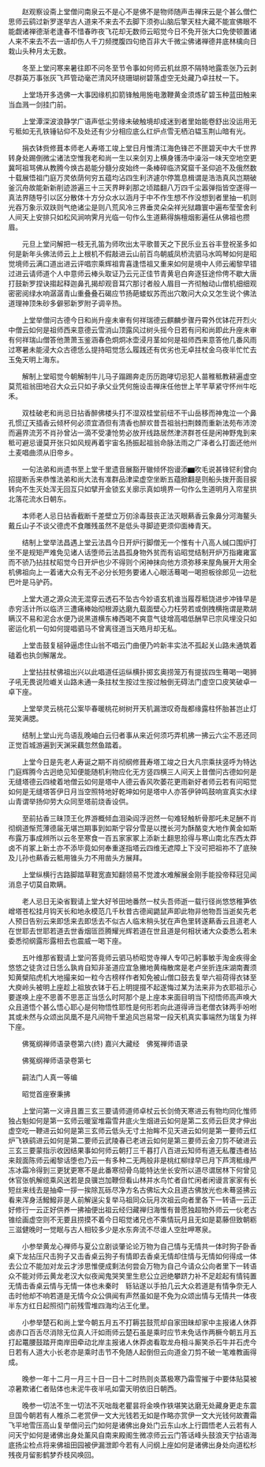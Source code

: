 <!-- { "loadSidebar": true } -->
　　赵观察设斋上堂僧问南泉云不是心不是佛不是物师随声击禅床云是个甚么僧伫思师云鹞过新罗遂举古人道来不来去不去脚下须弥山脑后擎天柱大藏不能宣佛眼不能觑诸禅德渐老逢春不惜春昨夜飞花却无数师云昭觉今日不免开张大口免使顿置诸人来不来去不去一语却伤人千刀频搅腹四句绝百非大千微尘佛诸禅德井底林檎向日栽山头种月太无数。

　　冬至上堂问寒来暑往即不问冬至节令事如何师云机丝原不隔特地露乖张乃云剥尽群英万事张灰飞芦管动毫芒清风环绕珊瑚树碧落虚空无处藏乃卓拄杖一下。

　　上堂场开多选佛一大事因缘机扣箭锋触用施电激鞭黄金须炼矿碧玉种蓝田触来当血溅一剑挂门前。

　　上堂潭深波浪静学广语声低尘劳缘未破触境却成迷到者里始能卷舒出没运用无亏秪如无孔铁锤钻仰不及处还有少分相应底么红炉点雪无栖泊韫玉荆山暗有光。

　　捐衣钵赀修葺本师老人寿塔工竣上堂日月惟清江海色锋芒不匣碧天中大千世界转身处踢倒微尘诸法空惟我老和尚一生以来剑刃上横身镬汤中澡浴一味天空地空更冀呵祖骂佛从教腾今焕古曷能分髓分皮始终一条棒碎临济窝窟千圣仰追不及俄然数十载展悟祖门庭万灵依荫何穷五蕴均沾四生利济遽尔停篙息楫谓是浩浩真风岂期破釜沉舟故能新新削迹游遍三十三天界畔刹那之顷踏翻八万四千尘嚣弹指皆空遂得一真法界随导引以区分散体十方分众水以涵月于中不作生想不作没想到者里抽一机则光吞万象示双趺则气绝诸尘是则八荒风冷三界垂灵朵朵祥光狱趣寰中遍布莹莹舍利人间天上安排只如松风涧响霁月光临一句作么生道爇得旃檀烟影遍任从佛祖也攒眉。

　　元旦上堂问解把一枝无孔笛为师吹出太平歌普天之下民乐业五谷丰登祝圣多如何是新年头佛法师云上上根机不假敲进云山前百鸟朝威凤桥流驷马水鸣琴如何是昭觉境师云满口道出进云评唱宗乘辉祖胄喜逢悟祖又重来如何是境中人师云阇黎早错过进云请师道个人中意师云棒头取证乃云元正佳节青黄皂白奔逐狂途伶俜不歇大唐打鼓新罗捏诀搊起释迦鼻孔揭却观音耳穴那讨者般人眉目一齐彻触动山僧机细细观密密阅绿水响潺潺青山重叠叠石碣应节扬葩蝼蚁苏而出穴敢问大众又怎生说个佛法道理神顶朱砂多僻邪新罗附子调辛热。

　　上堂举僧问古德今日和尚升座未审有何祥瑞德云麒麟步骤丹霄外优钵花开烈火中僧云如何是祖师西来意德云雪消山顶露风过树头摇今日若有问和尚即此升座未审有何祥瑞山僧答他萧萧玉鉴涵春色炯炯冰壶浸月茎如何是祖师西来意答他几番风雨过寒暑未能浸大众古德恁么提持昭觉恁么履践还有优劣也无卓拄杖金乌夜半忙忙去玉兔天明上海东。

　　解制上堂昭觉今朝解制牛儿马子蹋踢奔走历历跑哮切忌犯人苗稚秪教耕遍虚空莫荒祖翁田地召大众云只如子承父业凭何施设击禅床任他世上芊芊草紧守怀州牛吃禾。

　　双桂破老和尚忌日拈香醉佛楼头打不湿双桂堂前纽不干山岳移而神鬼泣一个鼻孔惯辽天插香云倾杯何必须宜酒但有清香也醉欢昔吾祖翁扫荆棘而重新法苑布沛滂而遍界流芳不肖孙曾沾一滴不受凄怆势必放开线路居然津济群苍任是闲神野鬼到来秪可避忌谩莫开张只如风规再着宇宙名扬振起祖翁命脉法雨之广泽者么打面还他州土麦唱曲须从旧帝乡。

　　一句法弟和尚遗书至上堂千里遗音展豁开辙倾怀抱谩添▆吹毛说甚锋铓利曾向招提断舌来恭惟法弟和尚大法有准群品津梁虚空坐断五蕴掀翻是则船头拨开面目捩转向不生灭处浑无回互只如擘开金锁玄关廓示真如境界一句作么生道明月入帘星拱北落花流水日朝东。

　　本师老人忌日拈香截断千差壁立万仞涂毒鼓丧正法灭眼爇香云象鼻分河海鳌头戴丘山子不谈父德虎不食雕残虽然不是低头寻脚迹更须仰面棒青天。

　　结制上堂举法昌遇上堂云法昌今日开炉行脚僧无一个惟有十八高人缄口围炉打坐不是规矩严难免见诸人话堕师云法昌孤身物外贫而有谄昭觉结制开炉万指雍雍富而不骄乃拈拄杖昭觉今日开炉也少不得则个闲神抹向他方须弥移来屋角展开大用全机佛祖向上一着诸大众有无不必分长短务要诸人心眼活蓦喝一喝担板徐郎见一边枇巴叶是马驴药。

　　上堂大道之源众流无混穿云透石不坠古今妙语玄机谁当履荐秪饶进步冲锋早是赤穷活计所以临济三遭痛棒始彻根源达磨九载面壁心力枉劳若或倒拽横拖谓是欺胡瞒汉不易和泥合水便乃说黑道横东棒西喝不爽意气徒增高唱低酬早已宗风埋没只如密运化机一句如何提唱驷马不曾离径道当天皓月却无私。

　　上堂击鼓复槌钟逼虑住山翁不唱云门曲便乃吟新丰实法不孤起关山路未通筑着磕着也执剑解屠龙。

　　上堂拈拄杖佛祖出兴以此唱道任运纵横扑掷玄奥捞笼万有提拔四生蓦喝一喝狮子吼无畏说险巇关山路未通一条拄杖生按过生按过触倒无碍法门虚空口皮笑破卓一卓下座。

　　上堂举灵云桃花公案毕春暖桃花树树开天机漏泄叹奇哉都缘露柱怀胎甚岂止灯笼笑满腮。

　　结制上堂山光鸟语乱晚岫白云归者事从来近何须巧弄机拂一拂云六尘不恶还同正觉百城游遍到天渊采藕忽然鱼踏着。

　　上堂今日是先老人寿诞之期不肖彻纲修葺寿塔工竣之日大凡宗乘扶竖呼为特达门庭辉腾今古迥绝见知便能随机利物应化无方竖四横三人间天上昔僧问古德如何是无缝塔德云四棱着地僧云如何是塔中人德云香风吹萎花更雨新好者师云若有问昭觉如何是无缝塔答伊日月当空照特地好乾坤如何是塔中人亦答伊钟鸣鼓响宣真实水绿山青谓举扬仰劳大众同至塔前烧香设供。

　　至前拈香三昧顶王化界游概倾血泪染阎浮迥然一句难轻触析骨那吒未足酬不肖彻纲道惭荒薄德届无堪岂期事到如斯宁容分雪是以搅长河为酥酪变大地作黄金如斯布露万事成辨所以云冬至寒食一百五家家冢上添新土翻思拾得与寒山南北东西太莽卤不肖冢上新土亦不添毕竟如何奉重遂指塔云四维无遮障上下没可把祖祢不了底殃及儿孙也爇香云秪用锥头力不用凿头方展拜。

　　上堂纵横行古路脚踏草鞋宽直知翻领易不觉渡水难解展金刚手能投帝释冠见闻消息子切莫自欺瞒。

　　老人忌日无染省觐请上堂大好爷田地番然一杖头吾师逝一载行径尚悠悠稚笋依嶒塔苍松挂月钩天长和地永模范几千秋昔古德闻鼯鼠声即此物非他物吾当逝矣先老人预日告别云来即恁来去即恁去不似古人临末稍头犹在声色里转遂爇香云且道老人在世耶去世耶若道去世香烟匼匝腾耀光辉若道在世且道是何相状诸大众委悉么若未委悉彻纲露形露相去也震威一喝下座。

　　五叶维那省觐请上堂问答竟师云驷马桥昭觉寺禅人专叩己躬事敏手淘金疾得金悠悠之徒贪过日恁么孰肯自知非圣道应宜急撇地黄梅散席是老卢坐折连床湖南聻须知黄檗陷虎机大地撮来如一粒今古榜样作者知免被山僧口鼓去复举六祖荷得衣钵至大庾岭头被明上座趁上祖放衣钵于石上明提掇不起遂悔过某为法来非为衣耶祖示心要遂唤上座不思善不思恶正当恁么时阿那个是上座本来面目明当下彻悟师高声唤大众且道悟个甚么悟心耶心是何物悟性耶性是何形若向此道得谛当老僧衣钵两手吩咐其或未然与众颂出凤凰不是凡间物千里追风岂易常一段天机真实事端然为瑞复为祥下座。

　　佛冤纲禅师语录卷第六(终)
嘉兴大藏经　佛冤禅师语录


　　佛冤纲禅师语录卷第七

　　嗣法门人真一等编

　　昭觉首座寮秉拂

　　上堂问第一义谛且置三玄三要请师道师卓杖云长剑倚天寒进云有物均同化惟师独占魁如何是第一玄师云暖室堆霜雪井底火生烟进云如何是第二玄师云巨灵才伸出虚空吃一鞭进云如何是第三玄师云低头无寸土抬眸不见天进云如何是第一要师云红炉飞铁鹞进云如何是第二要师云武陵春已老进云如何是第三要师云金刀剪不破进云三玄三要蒙指示收因结果事如何师云朝打三千暮打八百进云知师有道无私覆违者拈来觌面陈师云阇黎话堕也乃云一有多种二无两般非是桃红柳绿早已月下芦湾秪缘严冻冰霜冷得到三更犹更寒不是此番寒彻骨乌能特达坐长安所以道尽谓居林下何曾见休官张帆解缆乘风送若是良骥岂加鞭但看山林并水鸟忙者自忙闲者闲谩言家家有长短丝来线去是抽牵一拶一挨除瓦砾尽净方名古佛坛大众且道古佛放光也未蓦竖拂云看来浑身活鱍鱍非是人前解逞尖复举马祖同众玩月次祖云向者里各下一转语一云正好修行一云正好供养一拂袖便出祖云经归藏禅归海惟有普愿独超物外师云一伙老古锥绘画虚空则不无要且捞摸不着今日昭觉诸兄也不乘情玩月且无如是葛藤但致朝粝三滋健晚时一觉眠与古人相较多少是水东奔流不尽谁人空肚呷寒泉。

　　小参举黄龙心禅师与夏公立剧谈肇论论万物为自己情与无情共一体时狗子卧香桌下龙拈压尺击狗子又击香桌云狗子有情即去香桌无情却住情与无情如何得成一体去公立不能加对龙云才涉思惟便成剩法何尝会万物为自己今请众公向者里下一转语众不能对师云黄龙老汉大似夜闻鬼哭笑里生悲公立迥绝攀跻力补不足趁起有情钝置无情击香桌云情与无情一体也未秦时　轹钻遂以手拍几云大众若道是有情争奈无人击时他却不响若道是无情今众公俱闻有声然虽如是不免为众颂出情与无情共一体夜半东方红日起照彻门前残雪堆四海均沾王化里。

　　小参举楚石和尚上堂今朝五月五不打耨芸鼓荒却自家田昧却家中主报诸人休莽卤赤口百舌尽消除无位真人汗如雨师云楚石虽是乘时应节未免话作两橛今朝五月五打起鼍腰鼓踏开南岸田牵动北岸主报诸人休莽卤看取龙舟相斗厮笑杀石牛并石虎今日若有人道大小长老亦是乘时击节不免随人起倒但云向道金刀剪不破一笔难教画得成。

　　晚参一年十二月一月三十日一日十二时热则炎蒸极寒乃霜雪摧于中要体贴莫被凉暑欺诸仁者贴体也未泥牛夜半吼如雷天明依旧日朝西。

　　晚参一切法不生一切法不灭咄哉老瞿昙将金唤作铁堪笑达磨无处藏身更走东震旦国今朝若有人椎杀二老赏伊一文大光钱若无如是作略亦赏伊一文大光钱何故聻霜飞平地雪压高山复举僧问云门如何是诸佛出身处门云东山水上行圆悟老人云若有人问天宁如何是诸佛出身处薰风自南来殿阁生微凉师云云门答话峰头鼓浪天宁拈语海底扬尘检点将来佛祖田园被伊漏泄即今若有人问纲上座如何是诸佛出身处向道松杉残夜月留影鹤梦乔枝风唤回。

